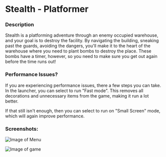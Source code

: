 # Stealth - Platformer

### Description

Stealth is a platforming adventure through an enemy occupied warehouse, and your goal is to destroy the facility.
By navigating the building, sneaking past the guards, avoiding the dangers, you'll make it to the heart of the warehouse where you need to plant bombs to destroy the place.
These bombs have a timer, however, so you need to make sure you get out again before the time runs out!

### Performance Issues?

If you are experiencing performance issues, there a few steps you can take.
In the launcher, you can select to run "Fast mode". This removes all decorations and unnecessary items from the game,
making it run a lot better.

If that still isn't enough, then you can select to run on "Small Screen" mode, which will again improve performance.

### Screenshots:

![Image of Menu](http://i.cubeupload.com/076JEL.png)

![Image of game](http://i.cubeupload.com/gaJ8q0.png)
